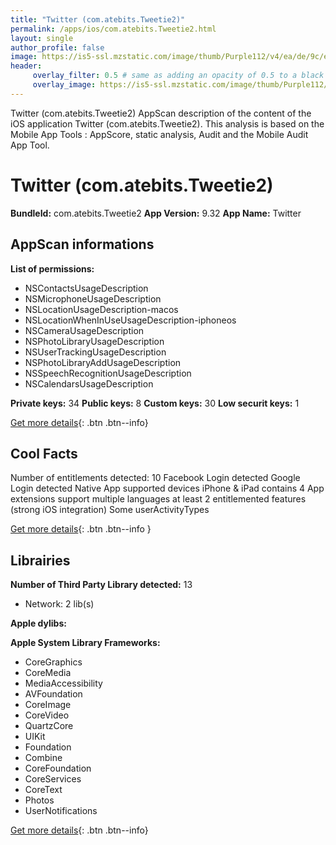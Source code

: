 ```yaml
---
title: "Twitter (com.atebits.Tweetie2)"
permalink: /apps/ios/com.atebits.Tweetie2.html
layout: single
author_profile: false
image: https://is5-ssl.mzstatic.com/image/thumb/Purple112/v4/ea/de/9c/eade9ca2-4942-0d0d-827b-bcaf3e185f99/ProductionAppIcon-1x_U007emarketing-0-7-0-0-0-85-220.png/512x512bb.jpg
header: 
     overlay_filter: 0.5 # same as adding an opacity of 0.5 to a black background
     overlay_image: https://is5-ssl.mzstatic.com/image/thumb/Purple112/v4/ea/de/9c/eade9ca2-4942-0d0d-827b-bcaf3e185f99/ProductionAppIcon-1x_U007emarketing-0-7-0-0-0-85-220.png/512x512bb.jpg
---
```

Twitter (com.atebits.Tweetie2) AppScan description of the content of the iOS application Twitter (com.atebits.Tweetie2). This analysis is based on the Mobile App Tools : AppScore, static analysis, Audit and the Mobile Audit App Tool.

# Twitter (com.atebits.Tweetie2)

**BundleId:** com.atebits.Tweetie2
**App Version:** 9.32
**App Name:** Twitter


## AppScan informations 

**List of permissions:** 
- NSContactsUsageDescription
- NSMicrophoneUsageDescription
- NSLocationUsageDescription-macos
- NSLocationWhenInUseUsageDescription-iphoneos
- NSCameraUsageDescription
- NSPhotoLibraryUsageDescription
- NSUserTrackingUsageDescription
- NSPhotoLibraryAddUsageDescription
- NSSpeechRecognitionUsageDescription
- NSCalendarsUsageDescription
  
  
**Private keys:** 34
**Public keys:** 8
**Custom keys:** 30
**Low securit keys:** 1
  
[Get more details](/pricing.html){: .btn .btn--info}

## Cool Facts

Number of entitlements detected: 10
Facebook Login detected
Google Login detected
Native App
supported devices iPhone & iPad
contains 4 App extensions
support multiple languages
at least 2 entitlemented features (strong iOS integration)
Some userActivityTypes
  
[Get more details](/pricing.html){: .btn .btn--info }

## Librairies 
**Number of Third Party Library detected:** 13
- Network: 2 lib(s)


**Apple dylibs:**


**Apple System Library Frameworks:**
- CoreGraphics
- CoreMedia
- MediaAccessibility
- AVFoundation
- CoreImage
- CoreVideo
- QuartzCore
- UIKit
- Foundation
- Combine
- CoreFoundation
- CoreServices
- CoreText
- Photos
- UserNotifications


  
[Get more details](/pricing.html){: .btn .btn--info}

